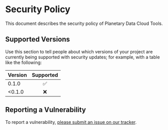 # Security Policy

This document describes the security policy of Planetary Data Cloud Tools.


## Supported Versions

Use this section to tell people about which versions of your project are currently being supported with security updates; for example, with a table like the following:

| Version | Supported |
|:--------|:---------:|
| 0.1.0   | ✅        |
| <0.1.0  | ❌        |


## Reporting a Vulnerability

To report a vulnerability, [please submit an issue on our tracker](https://github.com/NASA-PDS/cloud-tools/issues/new?template=vulnerability-issue.md).
